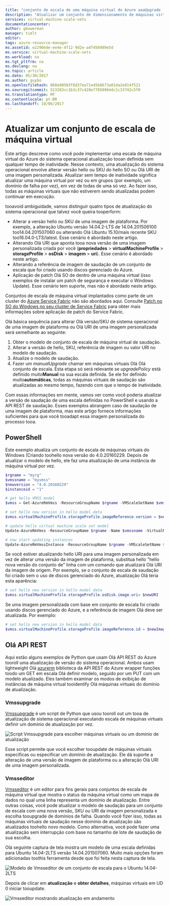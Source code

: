 ```yaml
---
title: "conjunto de escala de uma máquina virtual do Azure aaaUpgrade | Microsoft Docs"
description: "Atualizar um conjunto de dimensionamento de máquinas virtuais do Azure"
services: virtual-machine-scale-sets
documentationcenter: 
author: gbowerman
manager: timlt
editor: 
tags: azure-resource-manager
ms.assetid: e229664e-ee4e-4f12-9d2e-a4f456989e5d
ms.service: virtual-machine-scale-sets
ms.workload: na
ms.tgt_pltfrm: na
ms.devlang: na
ms.topic: article
ms.date: 05/30/2017
ms.author: guybo
ms.openlocfilehash: 068e98503f8d37ea71e45b8673a01da2e814f521
ms.sourcegitcommit: 523283cc1b3c37c428e77850964dc1c33742c5f0
ms.translationtype: MT
ms.contentlocale: pt-BR
ms.lasthandoff: 10/06/2017
---
```

# <a name="upgrade-a-virtual-machine-scale-set"></a>Atualizar um conjunto de escala de máquina virtual
Este artigo descreve como você pode implementar uma escala de máquina virtual do Azure do sistema operacional atualização tooan definida sem qualquer tempo de inatividade. Nesse contexto, uma atualização do sistema operacional envolve alterar versão hello ou SKU do hello SO ou Olá URI de uma imagem personalizada. Atualizar sem tempo de inatividade significa atualizar uma máquina virtual por vez ou em grupos (por exemplo, um domínio de falha por vez), em vez de todas de uma só vez. Ao fazer isso, todas as máquinas virtuais que não estiverem sendo atualizadas podem continuar em execução.

tooavoid ambiguidade, vamos distinguir quatro tipos de atualização do sistema operacional que talvez você queira tooperform:

* Alterar a versão hello ou SKU de uma imagem de plataforma. Por exemplo, a alteração Ubuntu versão 14.04.2-LTS de 14.04.201506100 too14.04.201507060 ou alterando Olá Ubuntu 15.10/mais recente SKU too16.04.0-LTS/latest. Esse cenário é abordado neste artigo.
* Alterando Olá URI que aponta tooa nova versão de uma imagem personalizada criada por você (**propriedades** > **virtualMachineProfile** > **storageProfile**  >  **osDisk** > **imagem** > **uri**). Esse cenário é abordado neste artigo.
* Alterando a referência de imagem de saudação de um conjunto de escala que foi criado usando discos gerenciado do Azure.
* Aplicação de patch Olá SO de dentro de uma máquina virtual (isso exemplos de instalar um patch de segurança e executar o Windows Update). Esse cenário tem suporte, mas não é abordado neste artigo.

Conjuntos de escala de máquina virtual implantados como parte de um cluster do [Azure Service Fabric](https://azure.microsoft.com/services/service-fabric/) não são abordados aqui. Consulte [Patch no SO do Windows no seu cluster de Service Fabric](https://docs.microsoft.com/en-us/azure/service-fabric/service-fabric-patch-orchestration-application) para obter mais informações sobre aplicação de patch do Service Fabric.

Olá básica sequência para alterar Olá versão/SKU de sistema operacional de uma imagem de plataforma ou Olá URI de uma imagem personalizada será semelhante ao seguinte:

1. Obter o modelo de conjunto de escala de máquina virtual de saudação.
2. Alterar a versão de hello, SKU, referência de imagem ou valor URI no modelo de saudação.
3. Atualize o modelo de saudação.
4. Fazer um *manualUpgrade* chamar em máquinas virtuais Olá Olá conjunto de escala. Esta etapa só será relevante se *upgradePolicy* está definido muito**Manual** na sua escala definida. Se ele for definido muito**automáticas**, todas as máquinas virtuais de saudação são atualizadas ao mesmo tempo, fazendo com que o tempo de inatividade.

Com essas informações em mente, vamos ver como você poderia atualizar a versão de saudação de uma escala definidas no PowerShell e usando a API REST de saudação. Esses exemplos abrangem caso de saudação de uma imagem de plataforma, mas este artigo fornece informações suficientes para que você tooadapt essa imagem personalizada do processo tooa.

## <a name="powershell"></a>PowerShell
Este exemplo atualiza um conjunto de escala de máquinas virtuais do Windows (Criando toohello nova versão do 4.0.20160229. Depois de atualizar o modelo de hello, ele faz uma atualização de uma instância de máquina virtual por vez.

```powershell
$rgname = "myrg"
$vmssname = "myvmss"
$newversion = "4.0.20160229"
$instanceid = "1"

# get hello VMSS model
$vmss = Get-AzureRmVmss -ResourceGroupName $rgname -VMScaleSetName $vmssname

# set hello new version in hello model data
$vmss.virtualMachineProfile.storageProfile.imageReference.version = $newversion

# update hello virtual machine scale set model
Update-AzureRmVmss -ResourceGroupName $rgname -Name $vmssname -VirtualMachineScaleSet $vmss

# now start updating instances
Update-AzureRmVmssInstance -ResourceGroupName $rgname -VMScaleSetName $vmssname -InstanceId $instanceId
```

Se você estiver atualizando hello URI para uma imagem personalizada em vez de alterar uma versão da imagem de plataforma, substitua hello "hello nova versão do conjunto de" linha com um comando que atualizará Olá URI da imagem de origem. Por exemplo, se o conjunto de escala de saudação foi criado sem o uso de discos gerenciado do Azure, atualização Olá teria esta aparência:

```powershell
# set hello new version in hello model data
$vmss.virtualMachineProfile.storageProfile.osDisk.image.uri= $newURI
```

Se uma imagem personalizada com base em conjunto de escala foi criado usando discos gerenciado do Azure, e a referência de imagem Olá deve ser atualizada. Por exemplo:

```powershell
# set hello new version in hello model data
$vmss.virtualMachineProfile.storageProfile.imageReference.id = $newImageReference
```

## <a name="hello-rest-api"></a>Olá API REST
Aqui estão alguns exemplos de Python que usam Olá API REST do Azure tooroll uma atualização de versão do sistema operacional. Ambos usam lightweight Olá [azurerm](https://pypi.python.org/pypi/azurerm) biblioteca da API REST do Azure wrapper funções toodo um GET em escala Olá definir modelo, seguido por um PUT com um modelo atualizado. Eles também examinar os modos de exibição de instâncias de máquina virtual tooidentify Olá máquinas virtuais do domínio de atualização.

### <a name="vmssupgrade"></a>Vmssupgrade
 [Vmssupgrade](https://github.com/gbowerman/vmsstools) é um script de Python que usou tooroll out um tooa de atualização de sistema operacional executando escala de máquinas virtuais definir um domínio de atualização por vez.

![Script Vmssupgrade para escolher máquinas virtuais ou um domínio de atualização](./media/virtual-machine-scale-sets-upgrade-scale-set/vmssupgrade-screenshot.png)

Esse script permite que você escolher tooupdate de máquinas virtuais específicas ou especificar um domínio de atualização. Ele dá suporte a alteração de uma versão de imagem de plataforma ou a alteração Olá URI de uma imagem personalizada.

### <a name="vmsseditor"></a>Vmsseditor
[Vmsseditor](https://github.com/gbowerman/vmssdashboard) é um editor para fins gerais para conjuntos de escala de máquina virtual que mostra o status da máquina virtual como um mapa de dados no qual uma linha representa um domínio de atualização. Entre outras coisas, você pode atualizar o modelo de saudação para um conjunto de escala com uma nova versão, SKU ou URI da imagem personalizada e escolha tooupgrade de domínios de falha. Quando você fizer isso, todas as máquinas virtuais de saudação nesse domínio de atualização são atualizados toohello novo modelo. Como alternativa, você pode fazer uma atualização sem interrupção com base no tamanho de lote de saudação de sua escolha.  

Olá seguinte captura de tela mostra um modelo de uma escala definidas para Ubuntu 14.04-2LTS versão 14.04.201507060. Muito mais opções foram adicionadas toothis ferramenta desde que foi feita nesta captura de tela.

![Modelo de Vmsseditor de um conjunto de escala para o Ubuntu 14.04-2LTS](./media/virtual-machine-scale-sets-upgrade-scale-set/vmssEditor1.png)

Depois de clicar em **atualização** e **obter detalhes**, máquinas virtuais em UD 0 iniciar tooupdate.

![Vmsseditor mostrando atualização em andamento](./media/virtual-machine-scale-sets-upgrade-scale-set/vmssEditor2.png)

